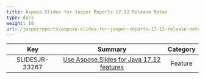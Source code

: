 ```yaml
---
title: Aspose.Slides for Jasper Reports 17.12 Release Notes
type: docs
weight: 10
url: /jasperreports/aspose-slides-for-jasper-reports-17-12-release-notes/
---
```


|**Key** |**Summary** |**Category** |
| :-: | :-: | :-: |
|SLIDESJR-33267|[Use Aspose.Slides for Java 17.12 features](https://docs.aspose.com/display/slidesjava/Aspose.Slides+for+Java+17.12+Release+Notes)|Feature|

